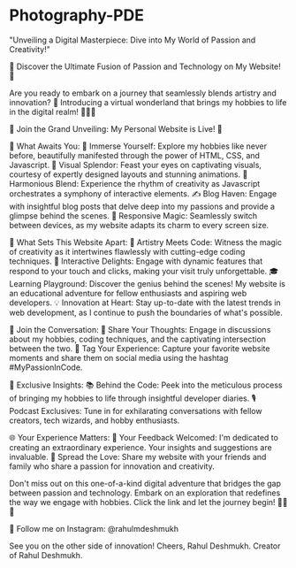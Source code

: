 # Photography-PDE
"Unveiling a Digital Masterpiece: Dive into My World of Passion and Creativity!"

🌟 Discover the Ultimate Fusion of Passion and Technology on My Website! 🌟

Are you ready to embark on a journey that seamlessly blends artistry and innovation? 🚀 Introducing a virtual wonderland that brings my hobbies to life in the digital realm! 🎨🎶📸

🎉 Join the Grand Unveiling: My Personal Website is Live! 🎉


🔮 What Awaits You:
🎈 Immerse Yourself: Explore my hobbies like never before, beautifully manifested through the power of HTML, CSS, and Javascript.
🌈 Visual Splendor: Feast your eyes on captivating visuals, courtesy of expertly designed layouts and stunning animations.
🎵 Harmonious Blend: Experience the rhythm of creativity as Javascript orchestrates a symphony of interactive elements.
✍️ Blog Haven: Engage with insightful blog posts that delve deep into my passions and provide a glimpse behind the scenes.
📱 Responsive Magic: Seamlessly switch between devices, as my website adapts its charm to every screen size.

🚀 What Sets This Website Apart:
🎨 Artistry Meets Code: Witness the magic of creativity as it intertwines flawlessly with cutting-edge coding techniques.
🌟 Interactive Delights: Engage with dynamic features that respond to your touch and clicks, making your visit truly unforgettable.
🎓 Learning Playground: Discover the genius behind the scenes! My website is an educational adventure for fellow enthusiasts and aspiring web developers.
💡 Innovation at Heart: Stay up-to-date with the latest trends in web development, as I continue to push the boundaries of what's possible.

🤝 Join the Conversation:
💬 Share Your Thoughts: Engage in discussions about my hobbies, coding techniques, and the captivating intersection between the two.
📸 Tag Your Experience: Capture your favorite website moments and share them on social media using the hashtag #MyPassionInCode.

🎁 Exclusive Insights:
📚 Behind the Code: Peek into the meticulous process of bringing my hobbies to life through insightful developer diaries.
🎙️ Podcast Exclusives: Tune in for exhilarating conversations with fellow creators, tech wizards, and hobby enthusiasts.

🌐 Your Experience Matters:
👀 Your Feedback Welcomed: I'm dedicated to creating an extraordinary experience. Your insights and suggestions are invaluable.
📢 Spread the Love: Share my website with your friends and family who share a passion for innovation and creativity.

Don't miss out on this one-of-a-kind digital adventure that bridges the gap between passion and technology. Embark on an exploration that redefines the way we engage with hobbies. Click the link and let the journey begin! 🚀🎉🌟

📸 Follow me on Instagram: @rahulmdeshmukh

See you on the other side of innovation!
Cheers,
Rahul Deshmukh.
Creator of Rahul Deshmukh.
